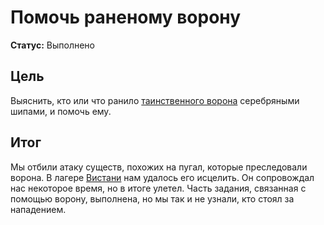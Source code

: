 # Помочь раненому ворону

**Статус:** Выполнено

## Цель

Выяснить, кто или что ранило [таинственного ворона](../../characters/npc/raven.md) серебряными шипами, и помочь ему.

## Итог

Мы отбили атаку существ, похожих на пугал, которые преследовали ворона. В лагере [Вистани](../../factions/vistani.md) нам удалось его исцелить. Он сопровождал нас некоторое время, но в итоге улетел. Часть задания, связанная с помощью ворону, выполнена, но мы так и не узнали, кто стоял за нападением.
